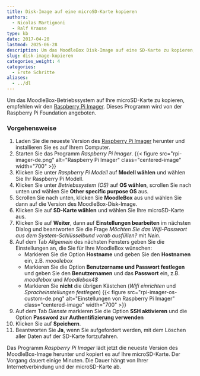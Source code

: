 ```yaml
---
title: Disk-Image auf eine microSD-Karte kopieren
authors:
  - Nicolas Martignoni
  - Ralf Krause
type: kb
date: 2017-04-20
lastmod: 2025-06-28
description: Um das MoodleBox Disk-Image auf eine SD-Karte zu kopieren, laden Sie einfach den Raspberry Pi Imager herunter und folgen Sie diese Anweisungen.
slug: disk-image-kopieren
categories_weight: 4
categories:
  - Erste Schritte
aliases:
  - ../dl
---
```

Um das MoodleBox-Betriebssystem auf Ihre microSD-Karte zu kopieren, empfehlen wir den [Raspberry Pi Imager][imager]. Dieses Programm wird von der Raspberry Pi Foundation angeboten.

### Vorgehensweise

1. Laden Sie die neueste Version des [Raspberry Pi Imager][imager] herunter und installieren Sie es auf Ihrem Computer.
1. Starten Sie das Programm _Raspberry Pi Imager_.
   {{< figure src="rpi-imager-de.png" alt="Raspberry Pi Imager" class="centered-image" width="700" >}}
1. Klicken Sie unter _Raspberry Pi Modell_ auf __Modell wählen__ und wählen Sie Ihr Raspberry Pi Modell.
1. Klicken Sie unter _Betriebssystem (OS)_ auf __OS wählen__, scrollen Sie nach unten und wählen Sie __Other specific purpose OS__ aus.
1. Scrollen Sie nach unten, klicken Sie __MoodleBox__ aus und wählen Sie dann auf die Version des MoodleBox-Disk-Image.
1. Klicken Sie auf __SD-Karte wählen__ und wählen Sie Ihre microSD-Karte aus.
1. Klicken Sie auf __Weiter__, dann auf __Einstellungen bearbeiten__ im nächsten Dialog und beantworten Sie die Frage _Möchten Sie das Wifi-Passwort aus dem System-Schlüsselbund vorab ausfüllen?_ mit _Nein_.
1. Auf dem Tab _Allgemein_ des nächsten Fensters geben Sie die Einstellungen an, die Sie für Ihre MoodleBox wünschen:
   - Markieren Sie die Option __Hostname__ und geben Sie den __Hostnamen__ ein, z.B. _moodlebox_
   - Markieren Sie die Option __Benutzername und Passwort festlegen__ und geben Sie den __Benutzernamen__ und das __Passwort__ ein, z.B. _moodlebox_ und _Moodlebox4$_
   - Markieren Sie __nicht__ die übrigen Kästchen (_Wifi einrichten_ und _Spracheinstellungen festlegen_)
   {{< figure src="rpi-imager-os-custom-de.png" alt="Einstellungen von Raspberry Pi Imager" class="centered-image" width="700" >}}
1. Auf dem Tab _Dienste_ markieren Sie die Option __SSH aktivieren__ und die Option __Password zur Authentifizierung verwenden__
1. Klicken Sie auf __Speichern__.
1. Beantworten Sie __Ja__, wenn Sie aufgefordert werden, mit dem Löschen aller Daten auf der SD-Karte fortzufahren.

Das Programm _Raspberry Pi Imager_ lädt jetzt die neueste Version des MoodleBox-Image herunter und kopiert es auf Ihre microSD-Karte. Der Vorgang dauert einige Minuten. Die Dauer hängt von Ihrer Internetverbindung und der microSD-Karte ab.

 [imager]: https://www.raspberrypi.com/software/
